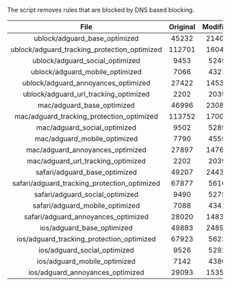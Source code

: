 The script removes rules that are blocked by DNS based blocking.


| File | Original | Modified |
|:----:|:-----:|:-----:|
| ublock/adguard_base_optimized | 45232 | 21404 |
| ublock/adguard_tracking_protection_optimized | 112701 | 16047 |
| ublock/adguard_social_optimized | 9453 | 5249 |
| ublock/adguard_mobile_optimized | 7066 | 4321 |
| ublock/adguard_annoyances_optimized | 27422 | 14536 |
| ublock/adguard_url_tracking_optimized | 2202 | 2039 |
| mac/adguard_base_optimized | 46996 | 23089 |
| mac/adguard_tracking_protection_optimized | 113752 | 17001 |
| mac/adguard_social_optimized | 9502 | 5289 |
| mac/adguard_mobile_optimized | 7790 | 4559 |
| mac/adguard_annoyances_optimized | 27897 | 14763 |
| mac/adguard_url_tracking_optimized | 2202 | 2039 |
| safari/adguard_base_optimized | 49207 | 24436 |
| safari/adguard_tracking_protection_optimized | 67877 | 5616 |
| safari/adguard_social_optimized | 9490 | 5275 |
| safari/adguard_mobile_optimized | 7088 | 4341 |
| safari/adguard_annoyances_optimized | 28020 | 14836 |
| ios/adguard_base_optimized | 49883 | 24898 |
| ios/adguard_tracking_protection_optimized | 67923 | 5623 |
| ios/adguard_social_optimized | 9526 | 5292 |
| ios/adguard_mobile_optimized | 7142 | 4380 |
| ios/adguard_annoyances_optimized | 29093 | 15359 |